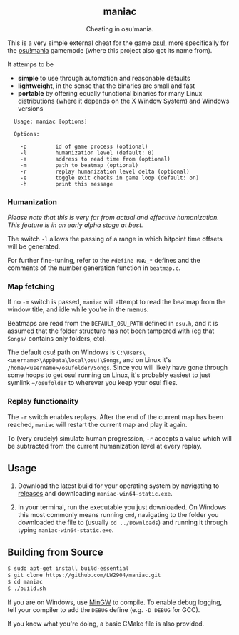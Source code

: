 <h2 align="center">maniac</h2>

<p align="center">Cheating in osu!mania.</p>

This is a very simple external cheat for the game [osu!](https://osu.ppy.sh/), more specifically for the [osu!mania](https://osu.ppy.sh/help/wiki/Game_Modes/osu!mania) gamemode (where this project also got its name from).

It attemps to be
- __simple__ to use through automation and reasonable defaults
- __lightweight__, in the sense that the binaries are small and fast
- __portable__ by offering equally functional binaries for many Linux distributions (where it depends on the X Window System) and Windows versions

```
  Usage: maniac [options]

  Options:

    -p         id of game process (optional)
    -l         humanization level (default: 0)
    -a         address to read time from (optional)
    -m         path to beatmap (optional)
    -r         replay humanization level delta (optional)
    -e         toggle exit checks in game loop (default: on)
    -h         print this message

```

### Humanization

_Please note that this is very far from actual and effective humanization. This feature is in an early alpha stage at best._

The switch `-l` allows the passing of a range in which hitpoint time offsets will be generated.

For further fine-tuning, refer to the `#define RNG_*` defines and the comments of the number generation function in `beatmap.c`.

### Map fetching

If no `-m` switch is passed, `maniac` will attempt to read the beatmap from the window title, and idle while you're in the menus.

Beatmaps are read from the `DEFAULT_OSU_PATH` defined in `osu.h`, and it is assumed that the folder structure has not been tampered with (eg that `Songs/` contains only folders, etc).

The default osu! path on Windows is `C:\Users\<username>\AppData\local\osu!\Songs`, and on Linux it's `/home/<username>/osufolder/Songs`. Since you will likely have gone through some hoops to get osu! running on Linux, it's probably easiest to just symlink `~/osufolder` to wherever you keep your osu! files. 

### Replay functionality

The `-r` switch enables replays. After the end of the current map has been reached, `maniac` will restart the current map and play it again.

To (very crudely) simulate human progression, `-r` accepts a value which will be subtracted from the current humanization level at every replay.

## Usage

1. Download the latest build for your operating system by navigating to [releases](https://github.com/LW2904/maniac/releases) and downloading `maniac-win64-static.exe`.

2. In your terminal, run the executable you just downloaded. On Windows this most commonly means running `cmd`, navigating to the folder you downloaded the file to (usually `cd ../Downloads`) and running it through typing `maniac-win64-static.exe`.

## Building from Source

```bash
$ sudo apt-get install build-essential
$ git clone https://github.com/LW2904/maniac.git
$ cd maniac
$ ./build.sh
```

If you are on Windows, use [MinGW](http://www.mingw.org/) to compile. To enable debug logging, tell your compiler to add the `DEBUG` define (e.g. `-D DEBUG` for GCC).

If you know what you're doing, a basic CMake file is also provided.
